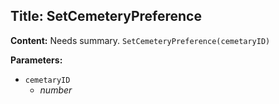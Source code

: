 ## Title: SetCemeteryPreference

**Content:**
Needs summary.
`SetCemeteryPreference(cemetaryID)`

**Parameters:**
- `cemetaryID`
  - *number*